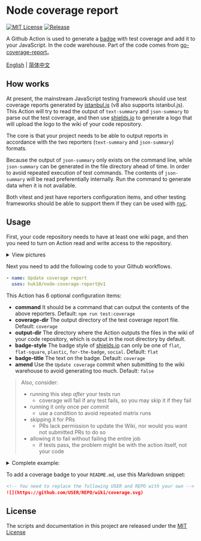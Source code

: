# Node coverage report

[![MIT License](https://img.shields.io/badge/license-MIT-brightgreen.svg)](https://github.com/huk10/node-coverage-report/blob/master/LICENSE)
[![Release](https://img.shields.io/github/release/huk10/node-coverage-report.svg?style=flat-square)](https://github.com/huk10/node-coverage-report/releases)

A Github Action is used to generate a [badge][badge] with test coverage and add it to your JavaScript.
In the code warehouse. Part of the code comes from [go-coverage-report](https://github.com/ncruces/go-coverage-report)。

[English](./README.md) | [简体中文](./README-zh-Hans.md)

## How works

At present, the mainstream JavaScript testing framework should use test coverage reports generated by [istanbul.js][istanbul] (v8 also supports istanbul.js).
This Action will try to read the output of `text-summary` and `json-summary` to parse out the test coverage, and then use [shields.io][shields] to generate a logo that will upload the logo to the wiki of your code repository.

The core is that your project needs to be able to output reports in accordance with the two reporters (`text-summary` and `json-summary`) formats.

Because the output of `json-summary` only exists on the command line, while `json-summary` can be generated in the file directory ahead of time. In order to avoid repeated execution of test commands.
The contents of `json-summary` will be read preferentially internally. Run the command to generate data when it is not available.

Both vitest and jest have reporters configuration items, and other testing frameworks should be able to support them if they can be used with [nyc][nyc].

## Usage

First, your code repository needs to have at least one wiki page, and then you need to turn on Action read and write access to the repository.

<details>
    <summary>View pictures</summary>
    <div align=center>
        <img src="./setting.jpg" width="70%" align="center">
    </div>
</details>

Next you need to add the following code to your Github workflows.

```yaml
- name: Update coverage report
  uses: huk10/node-coverage-report@v1
```

This Action has 6 optional configuration items:

- **command** It should be a command that can output the contents of the above reporters. Default: `npm run test:coverage`
- **coverage-dir** The output directory of the test coverage report file. Default: `coverage`
- **output-dir** The directory where the Action outputs the files in the wiki of your code repository, which is output in the root directory by default.
- **badge-style** The badge style of [shields.io][shields] can only be one of `flat`, `flat-square`, `plastic`, `for-the-badge`, `social`. Default: `flat`
- **badge-title** The text on the badge. Default: `coverage`
- **amend** Use the `Update coverage` commit when submitting to the wiki warehouse to avoid generating too much. Default: `false`

> Also, consider:
> - running this step _after_ your tests run
>   - coverage will fail if any test fails, so you may skip it if they fail
> - running it only once per commit
>   - use a condition to avoid repeated matrix runs
> - skipping it for PRs
>   - PRs lack permission to update the Wiki, nor would you want not submitted PRs to do so
> - allowing it to fail without failing the entire job
>   - if tests pass, the problem might be with the action itself, not your code

<details>
<summary>Complete example:</summary>

```yaml
name: Node.js

on: [ push ]

jobs:
  build:
    runs-on: ubuntu-latest
    strategy:
      matrix:
        node-version: [ 20 ]
    steps:
      - uses: actions/checkout@v4
      - uses: actions/setup-node@v4
        with:
          node-version: ${{ matrix.node-version }}
          cache: 'pnpm'
      - uses: pnpm/action-setup@v3
        with:
          version: 8
      - name: Install dependencies
        run: pnpm install
      - name: Update coverage badge
        uses: huk10/node-coverage-report@v1
        with:
          amend: true
        if: |
          matrix.os == 'ubuntu-latest' && github.event_name == 'push'
        continue-on-error: true
```

</details>

To add a coverage badge to your `README.md`, use this Markdown snippet:

```markdown
<!-- You need to replace the following USER and REPO with your own -->
![](https://github.com/USER/REPO/wiki/coverage.svg)
```

## License

The scripts and documentation in this project are released under the [MIT License](./LICENSE)

[badge]: https://github.com/huk10/esdi/wiki/coverage.svg

[istanbul]: https://istanbul.js.org/docs/advanced/alternative-reporters

[shields]: https://shields.io

[nyc]: https://github.com/istanbuljs/nyc
